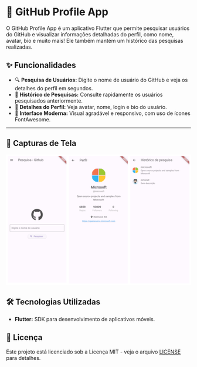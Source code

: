 # 🚀 GitHub Profile App  

O GitHub Profile App é um aplicativo Flutter que permite pesquisar usuários do GitHub e visualizar informações detalhadas do perfil, como nome, avatar, bio e muito mais! Ele também mantém um histórico das pesquisas realizadas.

## ✨ Funcionalidades

- 🔍 **Pesquisa de Usuários:** Digite o nome de usuário do GitHub e veja os detalhes do perfil em segundos.
- 📝 **Histórico de Pesquisas:** Consulte rapidamente os usuários pesquisados anteriormente.
- 👤 **Detalhes do Perfil:** Veja avatar, nome, login e bio do usuário.
- 🎨 **Interface Moderna:** Visual agradável e responsivo, com uso de ícones FontAwesome.

---

## 📱 Capturas de Tela  
  

![Captura de Tela do App](docs/images/showcase.png)


## 🛠️ Tecnologias Utilizadas

- **Flutter:** SDK para desenvolvimento de aplicativos móveis.

## 📄 Licença

Este projeto está licenciado sob a Licença MIT - veja o arquivo [LICENSE](LICENSE) para detalhes.
